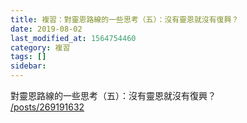 ```yaml
---
title: 複習：對靈恩路線的一些思考（五）：沒有靈恩就沒有復興？
date: 2019-08-02
last_modified_at: 1564754460
category: 複習
tags: []
sidebar: 
---
```


<p>對靈恩路線的一些思考（五）：沒有靈恩就沒有復興？<br/>
<a href="/posts/269191632" target="_blank">/posts/269191632</a></p>
<p> </p>

